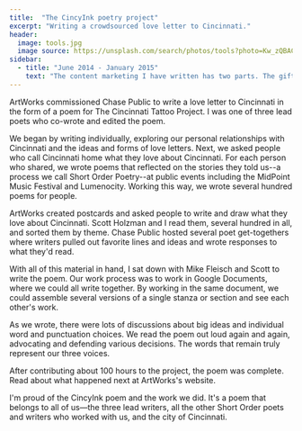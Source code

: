 ```yaml
---
title:  "The CincyInk poetry project"
excerpt: "Writing a crowdsourced love letter to Cincinnati."
header:
  image: tools.jpg
  image source: https://unsplash.com/search/photos/tools?photo=Kw_zQBAChws
sidebar:
  - title: "June 2014 - January 2015"
    text: "The content marketing I have written has two parts. The gift, which offers information hopefully valuable enough to make the email worth reading, and the pitch, which sells a product or service related to the gift."
---
```


ArtWorks commissioned Chase Public to write a love letter to Cincinnati in the form of a poem for The Cincinnati Tattoo Project. I was one of three lead poets who co-wrote and edited the poem.

We began by writing individually, exploring our personal relationships with Cincinnati and the ideas and forms of love letters. Next, we asked people who call Cincinnati home what they love about Cincinnati. For each person who shared, we wrote poems that reflected on the stories they told us--a process we call Short Order Poetry--at public events including the MidPoint Music Festival and Lumenocity. Working this way, we wrote several hundred poems for people.

ArtWorks created postcards and asked people to write and draw what they love about Cincinnati. Scott Holzman and I read them, several hundred in all, and sorted them by theme.  Chase Public hosted several poet get-togethers where writers pulled out favorite lines and ideas and wrote responses to what they'd read.

With all of this material in hand, I sat down with Mike Fleisch and Scott to write the poem. Our work process was to work in Google Documents, where we could all write together. By working in the same document, we could assemble several versions of a single stanza or section and see each other's work.

As we wrote, there were lots of discussions about big ideas and individual word and punctuation choices. We read the poem out loud again and again, advocating and defending various decisions. The words that remain truly represent our three voices.

After contributing about 100 hours to the project, the poem was complete. Read about what happened next at ArtWorks's website.

I'm proud of the CincyInk poem and the work we did. It's a poem that belongs to all of us&mdash;the three lead writers, all the other Short Order poets and writers who worked with us, and the city of Cincinnati.

